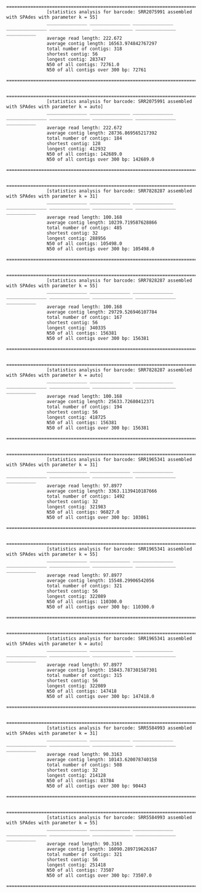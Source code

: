
                   ==========================================================================================================================
                   [statistics analysis for barcode: SRR2075991 assembled with SPAdes with parameter k = 55]
                   _______________ _______________ _______________ _______________ _______________ _______________ _______________ ___________
                   average read length: 222.672 
                   average contig length: 16563.974842767297 
                   total number of contigs: 318 
                   shortest contig: 56 
                   longest contig: 283747 
                   N50 of all contigs: 72761.0 
                   N50 of all contigs over 300 bp: 72761 
                   =========================================================================================================================== 
 
                   ==========================================================================================================================
                   [statistics analysis for barcode: SRR2075991 assembled with SPAdes with parameter k = auto]
                   _______________ _______________ _______________ _______________ _______________ _______________ _______________ ___________
                   average read length: 222.672 
                   average contig length: 28736.869565217392 
                   total number of contigs: 184 
                   shortest contig: 128 
                   longest contig: 412932 
                   N50 of all contigs: 142689.0 
                   N50 of all contigs over 300 bp: 142689.0 
                   =========================================================================================================================== 
 
                   ==========================================================================================================================
                   [statistics analysis for barcode: SRR7828287 assembled with SPAdes with parameter k = 31]
                   _______________ _______________ _______________ _______________ _______________ _______________ _______________ ___________
                   average read length: 100.168 
                   average contig length: 10239.719587628866 
                   total number of contigs: 485 
                   shortest contig: 32 
                   longest contig: 288956 
                   N50 of all contigs: 105498.0 
                   N50 of all contigs over 300 bp: 105498.0 
                   =========================================================================================================================== 
 
                   ==========================================================================================================================
                   [statistics analysis for barcode: SRR7828287 assembled with SPAdes with parameter k = 55]
                   _______________ _______________ _______________ _______________ _______________ _______________ _______________ ___________
                   average read length: 100.168 
                   average contig length: 29729.526946107784 
                   total number of contigs: 167 
                   shortest contig: 56 
                   longest contig: 340335 
                   N50 of all contigs: 156381 
                   N50 of all contigs over 300 bp: 156381 
                   =========================================================================================================================== 
 
                   ==========================================================================================================================
                   [statistics analysis for barcode: SRR7828287 assembled with SPAdes with parameter k = auto]
                   _______________ _______________ _______________ _______________ _______________ _______________ _______________ ___________
                   average read length: 100.168 
                   average contig length: 25633.72680412371 
                   total number of contigs: 194 
                   shortest contig: 56 
                   longest contig: 418725 
                   N50 of all contigs: 156381 
                   N50 of all contigs over 300 bp: 156381 
                   =========================================================================================================================== 
 
                   ==========================================================================================================================
                   [statistics analysis for barcode: SRR1965341 assembled with SPAdes with parameter k = 31]
                   _______________ _______________ _______________ _______________ _______________ _______________ _______________ ___________
                   average read length: 97.8977 
                   average contig length: 3363.1139410187666 
                   total number of contigs: 1492 
                   shortest contig: 32 
                   longest contig: 321983 
                   N50 of all contigs: 96827.0 
                   N50 of all contigs over 300 bp: 103861 
                   =========================================================================================================================== 
 
                   ==========================================================================================================================
                   [statistics analysis for barcode: SRR1965341 assembled with SPAdes with parameter k = 55]
                   _______________ _______________ _______________ _______________ _______________ _______________ _______________ ___________
                   average read length: 97.8977 
                   average contig length: 15548.29906542056 
                   total number of contigs: 321 
                   shortest contig: 56 
                   longest contig: 322089 
                   N50 of all contigs: 110300.0 
                   N50 of all contigs over 300 bp: 110300.0 
                   =========================================================================================================================== 
 
                   ==========================================================================================================================
                   [statistics analysis for barcode: SRR1965341 assembled with SPAdes with parameter k = auto]
                   _______________ _______________ _______________ _______________ _______________ _______________ _______________ ___________
                   average read length: 97.8977 
                   average contig length: 15843.787301587301 
                   total number of contigs: 315 
                   shortest contig: 56 
                   longest contig: 322089 
                   N50 of all contigs: 147418 
                   N50 of all contigs over 300 bp: 147418.0 
                   =========================================================================================================================== 
 
                   ==========================================================================================================================
                   [statistics analysis for barcode: SRR5584993 assembled with SPAdes with parameter k = 31]
                   _______________ _______________ _______________ _______________ _______________ _______________ _______________ ___________
                   average read length: 90.3163 
                   average contig length: 10143.620078740158 
                   total number of contigs: 508 
                   shortest contig: 32 
                   longest contig: 214128 
                   N50 of all contigs: 83784 
                   N50 of all contigs over 300 bp: 90443 
                   =========================================================================================================================== 
 
                   ==========================================================================================================================
                   [statistics analysis for barcode: SRR5584993 assembled with SPAdes with parameter k = 55]
                   _______________ _______________ _______________ _______________ _______________ _______________ _______________ ___________
                   average read length: 90.3163 
                   average contig length: 16090.289719626167 
                   total number of contigs: 321 
                   shortest contig: 56 
                   longest contig: 251418 
                   N50 of all contigs: 73507 
                   N50 of all contigs over 300 bp: 73507.0 
                   =========================================================================================================================== 
 